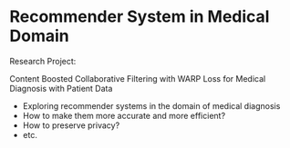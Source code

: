 # Recommender System in Medical Domain

Research Project:

Content Boosted Collaborative Filtering with WARP Loss for Medical Diagnosis with Patient Data
- Exploring recommender systems in the domain of medical diagnosis
- How to make them more accurate and more efficient?
- How to preserve privacy?
- etc.
